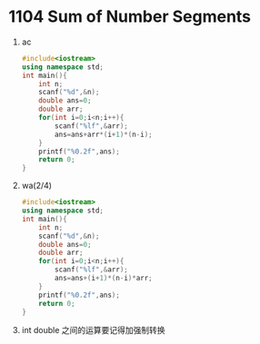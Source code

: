 # **1104** **Sum of Number Segments** 

1. ac

   ```c++
   #include<iostream>
   using namespace std;
   int main(){
       int n;
       scanf("%d",&n);
       double ans=0;
       double arr;
       for(int i=0;i<n;i++){
           scanf("%lf",&arr);
           ans=ans+arr*(i+1)*(n-i);
       }
       printf("%0.2f",ans);
       return 0;
   }
   
   
   ```

2. wa(2/4)

   ```c++
   #include<iostream>
   using namespace std;
   int main(){
       int n;
       scanf("%d",&n);
       double ans=0;
       double arr;
       for(int i=0;i<n;i++){
           scanf("%lf",&arr);
           ans=ans+(i+1)*(n-i)*arr;
       }
       printf("%0.2f",ans);
       return 0;
   }
   
   ```

1. int double 之间的运算要记得加强制转换